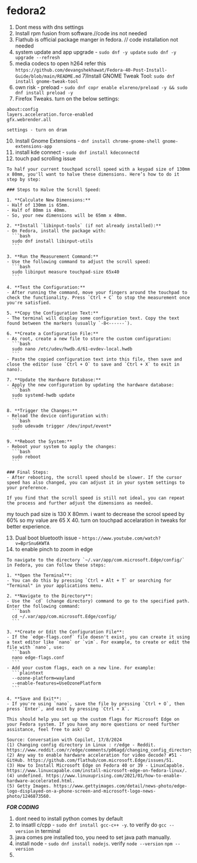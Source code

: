 # fedora2

1) Dont mess with dns settings
2) Install rpm fusion from software.//code ins not needed
3) Flathub is official package manger in fedora. // code installation not needed
4) system update and app upgrade - ```sudo dnf -y update```  ```sudo dnf -y upgrade --refresh```
5) media codecs to open h264 refer this
   ```https://github.com/devangshekhawat/Fedora-40-Post-Install-Guide/blob/main/README.md```
7)Install GNOME Tweak Tool: `sudo dnf install gnome-tweak-tool`
8) own risk - preload - `sudo dnf copr enable elxreno/preload -y && sudo dnf install preload -y`
9) Firefox Tweaks. turn on the below settings:
```
about:config
layers.acceleration.force-enabled
gfx.webrender.all

settings - turn on dram
```
10) Install Gnome Extensions - `dnf install chrome-gnome-shell gnome-extensions-app`
11) install kde connect - `sudo dnf install kdeconnectd`
12) touch pad scrolling issue
   ```
To half your current touchpad scroll speed with a keypad size of 130mm x 80mm, you'll want to halve these dimensions. Here’s how to do it step by step:

### Steps to Halve the Scroll Speed:

1. **Calculate New Dimensions:**
   - Half of 130mm is 65mm.
   - Half of 80mm is 40mm.
   - So, your new dimensions will be 65mm x 40mm.

2. **Install `libinput-tools` (if not already installed):**
   - On Fedora, install the package with:
     ```bash
     sudo dnf install libinput-utils
     ```

3. **Run the Measurement Command:**
   - Use the following command to adjust the scroll speed:
     ```bash
     sudo libinput measure touchpad-size 65x40
     ```

4. **Test the Configuration:**
   - After running the command, move your fingers around the touchpad to check the functionality. Press `Ctrl + C` to stop the measurement once you're satisfied.

5. **Copy the Configuration Text:**
   - The terminal will display some configuration text. Copy the text found between the markers (usually `-8<------`).

6. **Create a Configuration File:**
   - As root, create a new file to store the custom configuration:
     ```bash
     sudo nano /etc/udev/hwdb.d/61-evdev-local.hwdb
     ```
   - Paste the copied configuration text into this file, then save and close the editor (use `Ctrl + O` to save and `Ctrl + X` to exit in nano).

7. **Update the Hardware Database:**
   - Apply the new configuration by updating the hardware database:
     ```bash
     sudo systemd-hwdb update
     ```

8. **Trigger the Changes:**
   - Reload the device configuration with:
     ```bash
     sudo udevadm trigger /dev/input/event*
     ```

9. **Reboot the System:**
   - Reboot your system to apply the changes:
     ```bash
     sudo reboot
     ```

### Final Steps:
- After rebooting, the scroll speed should be slower. If the cursor speed has also changed, you can adjust it in your system settings to your preference.

If you find that the scroll speed is still not ideal, you can repeat the process and further adjust the dimensions as needed.
```
my touch pad size is 130 X 80mm. i want to decrease the scrool speed by 60% so my value are 65 X 40. turn on touchpad accelaration in tweaks for better experience.

13) Dual boot bluetooth issue - `https://www.youtube.com/watch?v=BprSnu6KWTA`
14) to enable pinch to zoom in edge

   ```
To navigate to the directory `~/.var/app/com.microsoft.Edge/config/` in Fedora, you can follow these steps:

1. **Open the Terminal**:
   - You can do this by pressing `Ctrl + Alt + T` or searching for "Terminal" in your applications menu.

2. **Navigate to the Directory**:
   - Use the `cd` (change directory) command to go to the specified path. Enter the following command:
     ```bash
     cd ~/.var/app/com.microsoft.Edge/config/
     ```

3. **Create or Edit the Configuration File**:
   - If the `edge-flags.conf` file doesn't exist, you can create it using a text editor like `nano` or `vim`. For example, to create or edit the file with `nano`, use:
     ```bash
     nano edge-flags.conf
     ```
   - Add your custom flags, each on a new line. For example:
     ```plaintext
     --ozone-platform=wayland
     --enable-features=UseOzonePlatform
     ```

4. **Save and Exit**:
   - If you're using `nano`, save the file by pressing `Ctrl + O`, then press `Enter`, and exit by pressing `Ctrl + X`.

This should help you set up the custom flags for Microsoft Edge on your Fedora system. If you have any more questions or need further assistance, feel free to ask! 😊

Source: Conversation with Copilot, 17/8/2024
(1) Changing config directory in Linux : r/edge - Reddit. https://www.reddit.com/r/edge/comments/p06agd/changing_config_directory_in_linux/.
(2) Any way to enable hardware acceleration for video decode? #51 - GitHub. https://github.com/flathub/com.microsoft.Edge/issues/51.
(3) How to Install Microsoft Edge on Fedora 40 or 39 - LinuxCapable. https://www.linuxcapable.com/install-microsoft-edge-on-fedora-linux/.
(4) undefined. https://www.linuxuprising.com/2021/01/how-to-enable-hardware-accelerated.html.
(5) Getty Images. https://www.gettyimages.com/detail/news-photo/edge-logo-displayed-on-a-phone-screen-and-microsoft-logo-news-photo/1246873560.

```



***FOR CODING***
1) dont need to install python comes by default
2) to insatll c/cpp - `sudo dnf install gcc-c++ -y`. to verify do `gcc --version` in terminal
3) java comes pre installed too, you need to set java path manually.
4) install node - `sudo dnf install nodejs`. verify `node --version` `npm --version`
5) 


